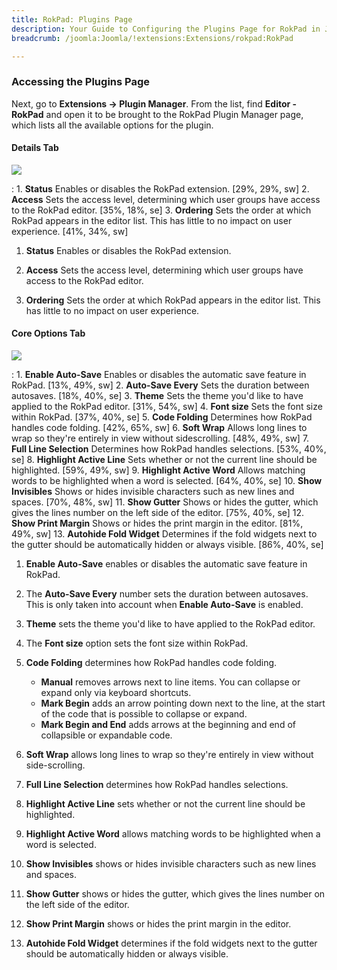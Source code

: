 ```yaml
---
title: RokPad: Plugins Page
description: Your Guide to Configuring the Plugins Page for RokPad in Joomla
breadcrumb: /joomla:Joomla/!extensions:Extensions/rokpad:RokPad

---
```


### Accessing the Plugins Page

Next, go to **Extensions -> Plugin Manager**. From the list, find **Editor - RokPad** and open it to be brought to the RokPad Plugin Manager page, which lists all the available options for the plugin.

#### Details Tab
![][details]

:   1. **Status** Enables or disables the RokPad extension. [29%, 29%, sw]
    2. **Access** Sets the access level, determining which user groups have access to the RokPad editor. [35%, 18%, se]
    3. **Ordering** Sets the order at which RokPad appears in the editor list. This has little to no impact on user experience. [41%, 34%, sw]

1. **Status** Enables or disables the RokPad extension.

2. **Access** Sets the access level, determining which user groups have access to the RokPad editor.

3. **Ordering** Sets the order at which RokPad appears in the editor list. This has little to no impact on user experience.

#### Core Options Tab
![][core]

:   1. **Enable Auto-Save** Enables or disables the automatic save feature in RokPad. [13%, 49%, sw]
    2. **Auto-Save Every** Sets the duration between autosaves. [18%, 40%, se]
    3. **Theme** Sets the theme you'd like to have applied to the RokPad editor. [31%, 54%, sw]
    4. **Font size** Sets the font size within RokPad. [37%, 40%, se]
    5. **Code Folding** Determines how RokPad handles code folding. [42%, 65%, sw]
    6. **Soft Wrap** Allows long lines to wrap so they're entirely in view without sidescrolling. [48%, 49%, sw]
    7. **Full Line Selection** Determines how RokPad handles selections. [53%, 40%, se]
    8. **Highlight Active Line** Sets whether or not the current line should be highlighted. [59%, 49%, sw]
    9. **Highlight Active Word** Allows matching words to be highlighted when a word is selected. [64%, 40%, se]
    10. **Show Invisibles** Shows or hides invisible characters such as new lines and spaces. [70%, 48%, sw]
    11. **Show Gutter** Shows or hides the gutter, which gives the lines number on the left side of the editor. [75%, 40%, se]
    12. **Show Print Margin** Shows or hides the print margin in the editor. [81%, 49%, sw]
    13. **Autohide Fold Widget** Determines if the fold widgets next to the gutter should be automatically hidden or always visible. [86%, 40%, se]

1. **Enable Auto-Save** enables or disables the automatic save feature in RokPad.

2. The **Auto-Save Every** number sets the duration between autosaves. This is only taken into account when **Enable Auto-Save** is enabled.

3. **Theme** sets the theme you'd like to have applied to the RokPad editor.

4. The **Font size** option sets the font size within RokPad.

5. **Code Folding** determines how RokPad handles code folding.
	* **Manual** removes arrows next to line items. You can collapse or expand only via keyboard shortcuts.
	* **Mark Begin** adds an arrow pointing down next to the line, at the start of the code that is possible to collapse or expand.
	* **Mark Begin and End** adds arrows at the beginning and end of  collapsible or expandable code.

6. **Soft Wrap** allows long lines to wrap so they're entirely in view without side-scrolling.

7. **Full Line Selection** determines how RokPad handles selections.

8. **Highlight Active Line** sets whether or not the current line should be highlighted.

9. **Highlight Active Word** allows matching words to be highlighted when a word is selected.

10. **Show Invisibles** shows or hides invisible characters such as new lines and spaces.

11. **Show Gutter** shows or hides the gutter, which gives the lines number on the left side of the editor.

12. **Show Print Margin** shows or hides the print margin in the editor.

13. **Autohide Fold Widget** determines if the fold widgets next to the gutter should be automatically hidden or always visible.

[featured]: assets/rokpad-layout.jpeg
[rokpad-download]: http://www.rockettheme.com/extensions-downloads/free/1091-rokpad
[install]: ../../platform/extensions.md#how-to-install-an-extension
[core]: assets/rokpad_core.jpeg
[details]: assets/rokpad_details.jpeg
[default]: assets/rokpad_default.jpeg
[rokpad]: assets/rokpad.jpeg
[cog]: assets/rokpad_cog.jpeg